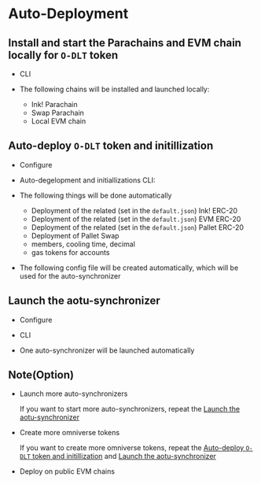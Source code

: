# Auto-Deployment

## Install and start the Parachains and EVM chain locally for `O-DLT` token

- CLI

- The following chains will be installed and launched locally:
    - Ink! Parachain
    - Swap Parachain
    - Local EVM chain

## Auto-deploy `O-DLT` token and initillization

- Configure


- Auto-degelopment and initiallizations CLI: 
    
- The following things will be done automatically
    - Deployment of the related (set in the `default.json`) Ink! ERC-20 
    - Deployment of the related (set in the `default.json`) EVM ERC-20 
    - Deployment of the related (set in the `default.json`) Pallet ERC-20
    - Deployment of Pallet Swap
    - members, cooling time, decimal
    - gas tokens for accounts

- The following config file will be created automatically, which will be used for the auto-synchronizer

## Launch the aotu-synchronizer

- Configure

- CLI

- One auto-synchronizer will be launched automatically

## Note(Option) 

- Launch more auto-synchronizers

    If you want to start more auto-synchronizers, repeat the [Launch the aotu-synchronizer](#launch-the-aotu-synchronizer)

- Create more omniverse tokens

    If you want to create more omniverse tokens, repeat the [Auto-deploy `O-DLT` token and initillization](#auto-deploy-o-dlt-token-and-initillization) and [Launch the aotu-synchronizer](#launch-the-aotu-synchronizer)

- Deploy on public EVM chains


